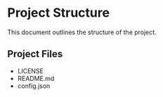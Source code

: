 # Project Structure

This document outlines the structure of the project.

## Project Files

- LICENSE
- README.md
- config.json
